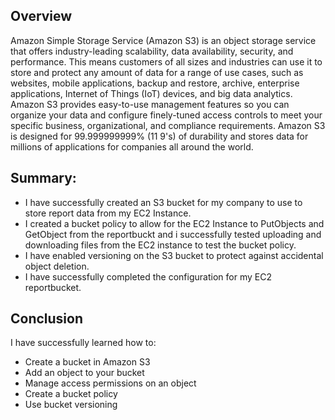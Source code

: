 ## Overview
Amazon Simple Storage Service (Amazon S3) is an object storage service that offers industry-leading scalability, data availability, security, and performance. This means customers of all sizes and industries can use it to store and protect any amount of data for a range of use cases, such as websites, mobile applications, backup and restore, archive, enterprise applications, Internet of Things (IoT) devices, and big data analytics. Amazon S3 provides easy-to-use management features so you can organize your data and configure finely-tuned access controls to meet your specific business, organizational, and compliance requirements. Amazon S3 is designed for 99.999999999% (11 9's) of durability and stores data for millions of applications for companies all around the world.
## Summary:
- I have successfully created an S3 bucket for my company to use to store report data from my EC2 Instance. 
- I created a bucket policy to allow for the EC2 Instance to PutObjects and GetObject from the reportbuckt and i successfully tested uploading and downloading files from the EC2 instance to test the bucket policy. 
- I have enabled versioning on the S3 bucket to protect against accidental object deletion. 
- I have successfully completed the configuration for my EC2 reportbucket.
## Conclusion
I have successfully learned how to:
-	Create a bucket in Amazon S3
-	Add an object to your bucket
-	Manage access permissions on an object
-	Create a bucket policy
-	Use bucket versioning

